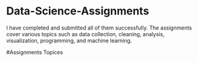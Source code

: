 # Data-Science-Assignments
I have completed and submitted all of them successfully. The assignments cover various topics such as data collection, cleaning, analysis, visualization, programming, and machine learning.

#Assignments Topices
